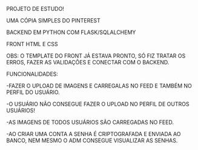 
PROJETO DE ESTUDO!

UMA CÓPIA SIMPLES DO PINTEREST

BACKEND EM PYTHON COM FLASK/SQLALCHEMY

FRONT HTML E CSS

OBS: O TEMPLATE DO FRONT JÁ ESTAVA PRONTO, SÓ FIZ TRATAR OS ERROS, FAZER AS VALIDAÇÕES E CONECTAR COM O BACKEND.

FUNCIONALIDADES:

-FAZER O UPLOAD DE IMAGENS E CARREGALAS NO FEED E TAMBÉM NO PERFIL DO USUÁRIO.

-O USUÁRIO NÃO CONSEGUE FAZER O UPLOAD NO PERFIL DE OUTROS USUÁRIOS!

-AS IMAGENS DE TODOS USUÁRIOS SÃO CARREGADAS NO FEED.

-AO CRIAR UMA CONTA A SENHA É CRIPTOGRAFADA E ENVIADA AO BANCO, NEM MESMO O ADM CONSEGUE VISUALIZAR AS SENHAS.
